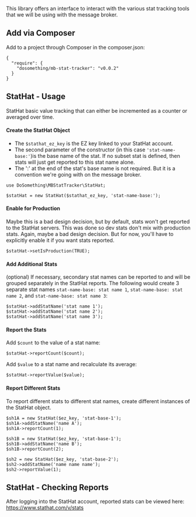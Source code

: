 This library offers an interface to interact with the various stat tracking tools that we will be using with the message broker.

## Add via Composer
Add to a project through Composer in the composer.json:  
```
{
  "require": {
    "dosomething/mb-stat-tracker": "v0.0.2"
  }
}
```  

## StatHat - Usage
StatHat basic value tracking that can either be incremented as a counter or averaged over time.

#### Create the StatHat Object
* The `$stathat_ez_key` is the EZ key linked to your StatHat account.
* The second parameter of the constructor (in this case `'stat-name-base:'`)is the base name of the stat. If no subset stat is defined, then stats will just get reported to this stat name alone.
* The ':' at the end of the stat's base name is not required. But it is a convention we're going with on the message broker.
```
use DoSomething\MBStatTracker\StatHat;

$statHat = new StatHat($stathat_ez_key, 'stat-name-base:');
```

#### Enable for Production
Maybe this is a bad design decision, but by default, stats won't get reported to the StatHat servers. This was done so dev stats don't mix with production stats. Again, maybe a bad design decision. But for now, you'll have to explicitly enable it if you want stats reported.
```
$statHat->setIsProduction(TRUE);
```

#### Add Additional Stats
(optional) If necessary, secondary stat names can be reported to and will be grouped separately in the StatHat reports. The following would create 3 separate stat names `stat-name-base: stat name 1`, `stat-name-base: stat name 2`, and `stat-name-base: stat name 3`:
```
$statHat->addStatName('stat name 1');
$statHat->addStatName('stat name 2');
$statHat->addStatName('stat name 3');
```

#### Report the Stats
Add `$count` to the value of a stat name:
```
$statHat->reportCount($count);
```

Add `$value` to a stat name and recalculate its average:
```
$statHat->reportValue($value);
```

#### Report Different Stats
To report different stats to different stat names, create different instances of the StatHat object.
```
$sh1A = new StatHat($ez_key, 'stat-base-1');
$sh1A->addStatName('name A');
$sh1A->reportCount(1);

$sh1B = new StatHat($ez_key, 'stat-base-1');
$sh1B->addStatName('name B');
$sh1B->reportCount(2);

$sh2 = new StatHat($ez_key, 'stat-base-2');
$sh2->addStatName('name name name');
$sh2->reportValue(1);
```

## StatHat - Checking Reports
After logging into the StatHat account, reported stats can be viewed here: https://www.stathat.com/v/stats